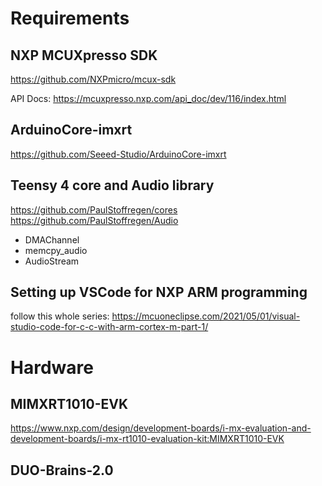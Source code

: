 # Requirements
## NXP MCUXpresso SDK
https://github.com/NXPmicro/mcux-sdk

API Docs: https://mcuxpresso.nxp.com/api_doc/dev/116/index.html

## ArduinoCore-imxrt 
https://github.com/Seeed-Studio/ArduinoCore-imxrt

## Teensy 4 core and Audio library
https://github.com/PaulStoffregen/cores
https://github.com/PaulStoffregen/Audio
- DMAChannel
- memcpy_audio
- AudioStream

## Setting up VSCode for NXP ARM programming
follow this whole series:
https://mcuoneclipse.com/2021/05/01/visual-studio-code-for-c-c-with-arm-cortex-m-part-1/

# Hardware
## MIMXRT1010-EVK
https://www.nxp.com/design/development-boards/i-mx-evaluation-and-development-boards/i-mx-rt1010-evaluation-kit:MIMXRT1010-EVK

## DUO-Brains-2.0
